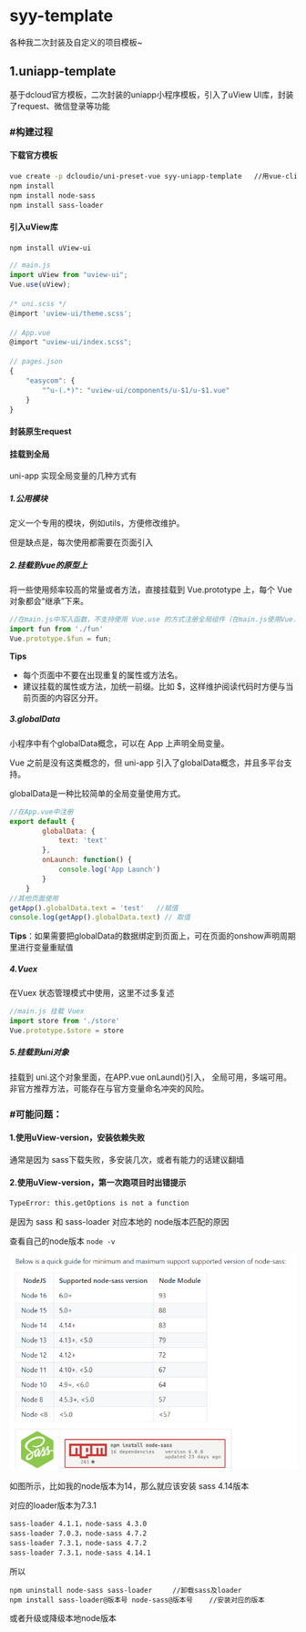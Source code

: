 # syy-template

各种我二次封装及自定义的项目模板~

## 1.uniapp-template

基于dcloud官方模板，二次封装的uniapp小程序模板，引入了uView UI库，封装了request、微信登录等功能

### #构建过程

#### 下载官方模板

```bash
vue create -p dcloudio/uni-preset-vue syy-uniapp-template	//用vue-cli新建项目
npm install
npm install node-sass
npm install sass-loader
```

#### 引入uView库

```bash
npm install uView-ui
```

```js
// main.js
import uView from "uview-ui";
Vue.use(uView);

/* uni.scss */
@import 'uview-ui/theme.scss';

// App.vue
@import "uview-ui/index.scss";

// pages.json
{
	"easycom": {
		"^u-(.*)": "uview-ui/components/u-$1/u-$1.vue"
	}
}
```

#### 封装原生request





#### 挂载到全局

uni-app 实现全局变量的几种方式有 

##### 1.公用模块

定义一个专用的模块，例如utils，方便修改维护。

但是缺点是，每次使用都需要在页面引入

##### 2.挂载到vue的原型上

将一些使用频率较高的常量或者方法，直接挂载到 Vue.prototype 上，每个 Vue 对象都会“继承”下来。

```js
//在main.js中写入函数，不支持使用 Vue.use 的方式注册全局组件（在main.js使用Vue.component的方式引入）
import fun from './fun'
Vue.prototype.$fun = fun;
```

**Tips**

- 每个页面中不要在出现重复的属性或方法名。
- 建议挂载的属性或方法，加统一前缀。比如 $，这样维护阅读代码时方便与当前页面的内容区分开。

##### 3.globalData

小程序中有个globalData概念，可以在 App 上声明全局变量。 

Vue 之前是没有这类概念的，但 uni-app 引入了globalData概念，并且多平台支持。

globalData是一种比较简单的全局变量使用方式。

```js
//在App.vue中注册 
export default {  
        globalData: {  
            text: 'text'  
        },  
        onLaunch: function() {  
            console.log('App Launch')  
        }
    }  
//其他页面使用
getApp().globalData.text = 'test'	//赋值
console.log(getApp().globalData.text) // 取值
```

**Tips**：如果需要把globalData的数据绑定到页面上，可在页面的onshow声明周期里进行变量重赋值

##### 4.Vuex

在Vuex 状态管理模式中使用，这里不过多复述

```js
//main.js 挂载 Vuex
import store from './store'  
Vue.prototype.$store = store
```

##### 5.挂载到uni对象

挂载到 uni.这个对象里面，在APP.vue onLaund()引入， 全局可用，多端可用。非官方推荐方法，可能存在与官方变量命名冲突的风险。



### #可能问题：

#### 1.使用uView-version，安装依赖失败

通常是因为 sass下载失败，多安装几次，或者有能力的话建议翻墙



#### 2.使用uView-version，第一次跑项目时出错提示

```bash
TypeError: this.getOptions is not a function
```

是因为 sass 和 sass-loader 对应本地的 node版本匹配的原因

查看自己的node版本  `node -v`

<img src="..\.vuepress\alias\sass-v.png" alt="image-20210531154308278"  />

如图所示，比如我的node版本为14，那么就应该安装 sass 4.14版本

对应的loader版本为7.3.1

```markdown
sass-loader 4.1.1，node-sass 4.3.0
sass-loader 7.0.3，node-sass 4.7.2
sass-loader 7.3.1，node-sass 4.7.2
sass-loader 7.3.1，node-sass 4.14.1
```

所以

```
npm uninstall node-sass sass-loader		//卸载sass及loader
npm install sass-loader@版本号 node-sass@版本号    //安装对应的版本
```

或者升级或降级本地node版本